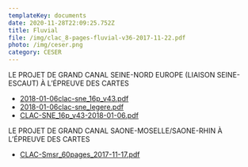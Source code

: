 ```yaml
---
templateKey: documents
date: 2020-11-28T22:09:25.752Z
title: Fluvial
file: /img/clac_8-pages-fluvial-v36-2017-11-22.pdf
photo: /img/ceser.png
category: CESER
---
```



LE PROJET DE GRAND CANAL SEINE-NORD EUROPE (LIAISON SEINE-ESCAUT) À L’ÉPREUVE DES CARTES

* [2018-01-06clac-sne_16p_v43.pdf](/img/2018-01-06clac-sne_16p_v43.pdf)
* [2018-01-06clac-sne_legere.pdf](/img/2018-01-06clac-sne_legere.pdf)
* [CLAC-SNE_16p_v43-2018-01-06.pdf](/img/CLAC-SNE_16p_v43-2018-01-06.pdf)

LE PROJET DE GRAND CANAL SAONE-MOSELLE/SAONE-RHIN À L’ÉPREUVE DES CARTES

* [CLAC-Smsr_60pages_2017-11-17.pdf](/img/CLAC-Smsr_60pages_2017-11-17.pdf)